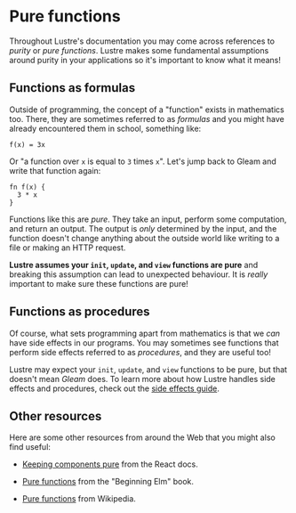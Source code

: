 # Pure functions

Throughout Lustre's documentation you may come across references to _purity_ or
_pure functions_. Lustre makes some fundamental assumptions around purity in your
applications so it's important to know what it means!

## Functions as formulas

Outside of programming, the concept of a "function" exists in mathematics too.
There, they are sometimes referred to as _formulas_ and you might have already
encountered them in school, something like:

```
f(x) = 3x
```

Or "a function over `x` is equal to `3` times `x`". Let's jump back to Gleam and
write that function again:

```gleam
fn f(x) {
  3 * x
}
```

Functions like this are _pure_. They take an input, perform some computation, and
return an output. The output is _only_ determined by the input, and the function
doesn't change anything about the outside world like writing to a file or making
an HTTP request.

**Lustre assumes your `init`, `update`, and `view` functions are pure** and breaking
this assumption can lead to unexpected behaviour. It is _really_ important to
make sure these functions are pure!

## Functions as procedures

Of course, what sets programming apart from mathematics is that we _can_ have
side effects in our programs. You may sometimes see functions that perform side
effects referred to as _procedures_, and they are useful too!

Lustre may expect your `init`, `update`, and `view` functions to be pure, but
that doesn't mean _Gleam_ does. To learn more about how Lustre handles side
effects and procedures, check out the [side effects guide](https://hexdocs.pm/lustre/guide/03-side-effects.html).

## Other resources

Here are some other resources from around the Web that you might also find useful:

- [Keeping components pure](https://react.dev/learn/keeping-components-pure) from
  the React docs.

- [Pure functions](https://elmprogramming.com/pure-functions.html) from the
  "Beginning Elm" book.

- [Pure functions](https://en.wikipedia.org/wiki/Pure_function) from Wikipedia.

